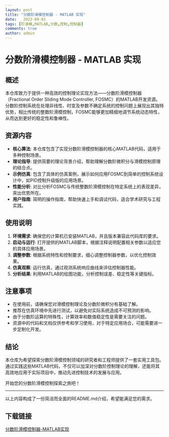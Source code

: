 ```yaml
---
layout: post
title: "分数阶滑模控制器 - MATLAB 实现"
date:   2022-09-01
tags: [阶滑模,MATLAB,分数,控制,控制器]
comments: true
author: admin
---
```

# 分数阶滑模控制器 - MATLAB 实现

## 概述

本仓库致力于提供一种高效的控制理论实现方法——分数阶滑模控制器（Fractional Order Sliding Mode Controller, FOSMC）的MATLAB开发资源。分数阶控制系统在处理非线性、时变及参数不确定系统的控制问题上展现出其独特优势，相比传统的整数阶滑模控制，FOSMC能够更加精细地调节系统动态特性，从而达到更好的稳定性和鲁棒性。

## 资源内容

- **核心算法**: 本仓库包含了实现分数阶滑模控制器的核心MATLAB代码，适用于多种控制场景。
- **理论指导**: 提供简要的理论背景介绍，帮助理解分数阶微积分与滑模控制原理的结合点。
- **示例仿真**: 包含了具体的仿真案例，展示如何应用FOSMC到简单的控制系统设计中，如PID控制升级版的应用场景。
- **性能分析**: 对比分析FOSMC与传统整数阶滑模控制在特定系统上的表现差异，突出优势所在。
- **用户指南**: 简明的操作指南，帮助快速上手和调试代码，适合学术研究与工程实践。

## 使用说明

1. **环境需求**: 确保您的计算机已安装MATLAB，并且版本兼容此代码库的要求。
2. **启动与运行**: 打开提供的MATLAB脚本，根据注释说明配置相关参数以适应您的具体应用场景。
3. **调整参数**: 根据系统特性和控制要求，细心调整控制器参数，以优化控制效果。
4. **仿真观察**: 运行仿真，通过观测系统响应曲线来评估控制器性能。
5. **分析结果**: 利用MATLAB的绘图功能，分析控制误差、稳定性等关键指标。

## 注意事项

- 在使用前，请确保您对滑模控制理论及分数阶微积分有基础了解。
- 推荐在仿真环境中先进行测试，以避免对实际系统造成不可预测的影响。
- 由于分数阶运算的特殊性，计算效率和数值稳定性是需要关注的问题。
- 资源中的代码和文档仅供参考和学习使用，对于特定应用场合，可能需要进一步定制化开发。

## 结论

本仓库为希望探索分数阶滑模控制领域的研究者和工程师提供了一套实用工具包。通过实践这些MATLAB代码，不仅可以加深对分数阶控制理论的理解，还能将其高效地应用于实际项目中，推动先进控制技术的发展与应用。

开始您的分数阶滑模控制探索之旅吧！

---

以上内容构成了一份简洁而全面的README.md介绍，希望能满足您的需求。

## 下载链接

[分数阶滑模控制器-MATLAB实现](https://pan.quark.cn/s/073e4b79bded)